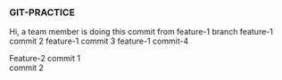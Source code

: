 ### GIT-PRACTICE

Hi, a team member is doing this commit from feature-1 branch
feature-1 commit 2
feature-1 commit 3
feature-1 commit-4

Feature-2
commit 1 </br>
commit 2 </br>
